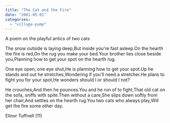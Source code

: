 ```yaml
---
title: "The Cat and the Fire"
date: "2001-05-01"
categories: 
  - "village-pump"
---
```


A poem on the playful antics of two cats

The snow outside is laying deep,But inside you're fast asleep.On the hearth the fire is red,On the rug you make your bed.Your brother lies close beside you,Planning how to get your spot on the hearth rug.

One eye open, one eye shut,He is planning how to get your spot.Up he stands and out he stretches,Wondering if you'll need a stretcher.He plans to fight you for your spot,He wonders should I or should I not?

He crouches,And then he pounces.You and he run of to fight,That old cat on the sofa, sniffs with spite.Then without a care,She slips down softly from her chair,And settles on the hearth rug.You two cats who always play,Will get the fire some other day.

Elinor Tuffnell (11)
